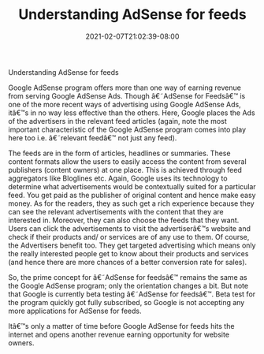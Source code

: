 ﻿---
title: "Understanding AdSense for feeds"
date: 2021-02-07T21:02:39-08:00
description: "AdsenseArticles Tips for Web Success"
featured_image: "/images/AdsenseArticles.jpg"
tags: ["AdsenseArticles"]
---

Understanding AdSense for feeds

Google AdSense program offers more than one way of earning revenue from serving Google AdSense Ads. Though â€˜AdSense for Feedsâ€™ is one of the more recent ways of advertising using Google AdSense Ads, itâ€™s in no way less effective than the others. Here, Google places the Ads of the advertisers in the relevant feed articles (again, note the most important characteristic of the Google AdSense program comes into play here too i.e. â€˜relevant feedâ€™ not just any feed).

The feeds are in the form of articles, headlines or summaries. These content formats allow the users to easily access the content from several publishers (content owners) at one place. This is achieved through feed aggregators like Bloglines etc. Again, Google uses its technology to determine what advertisements would be contextually suited for a particular feed. You get paid as the publisher of original content and hence make easy money. As for the readers, they as such get a rich experience because they can see the relevant advertisements with the content that they are interested in. Moreover, they can also choose the feeds that they want. Users can click the advertisements to visit the advertiserâ€™s website and check if their products and/ or services are of any use to them. Of course, the Advertisers benefit too. They get targeted advertising which means only the really interested people get to know about their products and services (and hence there are more chances of a better conversion rate for sales).

So, the prime concept for â€˜AdSense for feedsâ€™ remains the same as the Google AdSense program; only the orientation changes a bit. But note that Google is currently beta testing â€˜AdSense for feedsâ€™. Beta test for the program quickly got fully subscribed, so Google is not accepting any more applications for AdSense for feeds.

Itâ€™s only a matter of time before Google AdSense for feeds hits the internet and opens another revenue earning opportunity for website owners.
